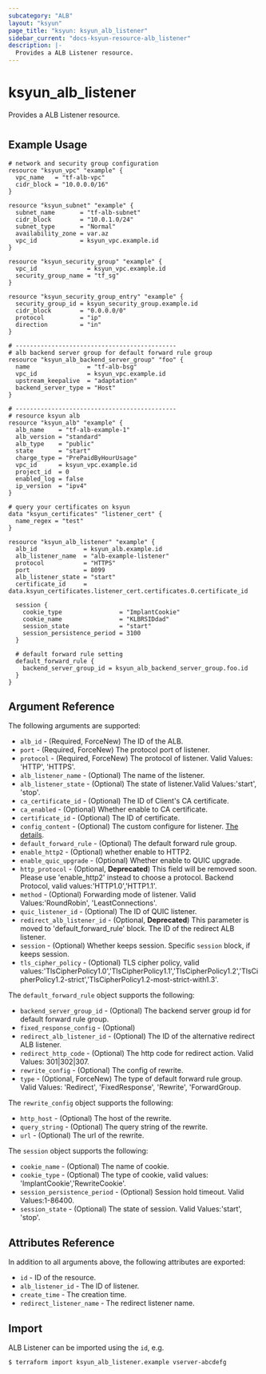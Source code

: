 ```yaml
---
subcategory: "ALB"
layout: "ksyun"
page_title: "ksyun: ksyun_alb_listener"
sidebar_current: "docs-ksyun-resource-alb_listener"
description: |-
  Provides a ALB Listener resource.
---
```


# ksyun_alb_listener

Provides a ALB Listener resource.

#

## Example Usage

```hcl
# network and security group configuration
resource "ksyun_vpc" "example" {
  vpc_name   = "tf-alb-vpc"
  cidr_block = "10.0.0.0/16"
}

resource "ksyun_subnet" "example" {
  subnet_name       = "tf-alb-subnet"
  cidr_block        = "10.0.1.0/24"
  subnet_type       = "Normal"
  availability_zone = var.az
  vpc_id            = ksyun_vpc.example.id
}

resource "ksyun_security_group" "example" {
  vpc_id              = ksyun_vpc.example.id
  security_group_name = "tf_sg"
}

resource "ksyun_security_group_entry" "example" {
  security_group_id = ksyun_security_group.example.id
  cidr_block        = "0.0.0.0/0"
  protocol          = "ip"
  direction         = "in"
}

# ---------------------------------------------
# alb backend server group for default forward rule group
resource "ksyun_alb_backend_server_group" "foo" {
  name                = "tf-alb-bsg"
  vpc_id              = ksyun_vpc.example.id
  upstream_keepalive  = "adaptation"
  backend_server_type = "Host"
}

# ---------------------------------------------
# resource ksyun alb
resource "ksyun_alb" "example" {
  alb_name    = "tf-alb-example-1"
  alb_version = "standard"
  alb_type    = "public"
  state       = "start"
  charge_type = "PrePaidByHourUsage"
  vpc_id      = ksyun_vpc.example.id
  project_id  = 0
  enabled_log = false
  ip_version  = "ipv4"
}

# query your certificates on ksyun
data "ksyun_certificates" "listener_cert" {
  name_regex = "test"
}

resource "ksyun_alb_listener" "example" {
  alb_id             = ksyun_alb.example.id
  alb_listener_name  = "alb-example-listener"
  protocol           = "HTTPS"
  port               = 8099
  alb_listener_state = "start"
  certificate_id     = data.ksyun_certificates.listener_cert.certificates.0.certificate_id

  session {
    cookie_type                = "ImplantCookie"
    cookie_name                = "KLBRSIDdad"
    session_state              = "start"
    session_persistence_period = 3100
  }

  # default forward rule setting
  default_forward_rule {
    backend_server_group_id = ksyun_alb_backend_server_group.foo.id
  }
}
```

## Argument Reference

The following arguments are supported:

* `alb_id` - (Required, ForceNew) The ID of the ALB.
* `port` - (Required, ForceNew) The protocol port of listener.
* `protocol` - (Required, ForceNew) The protocol of listener. Valid Values: 'HTTP', 'HTTPS'.
* `alb_listener_name` - (Optional) The name of the listener.
* `alb_listener_state` - (Optional) The state of listener.Valid Values:'start', 'stop'.
* `ca_certificate_id` - (Optional) The ID of Client's CA certificate.
* `ca_enabled` - (Optional) Whether enable to CA certificate.
* `certificate_id` - (Optional) The ID of certificate.
* `config_content` - (Optional) The custom configure for listener. [The details](https://docs.ksyun.com/documents/42615?type=3).
* `default_forward_rule` - (Optional) The default forward rule group.
* `enable_http2` - (Optional) whether enable to HTTP2.
* `enable_quic_upgrade` - (Optional) Whether enable to QUIC upgrade.
* `http_protocol` - (Optional, **Deprecated**) This field will be removed soon. Please use 'enable_http2' instead to choose a protocol. Backend Protocol, valid values:'HTTP1.0','HTTP1.1'.
* `method` - (Optional) Forwarding mode of listener. Valid Values:'RoundRobin', 'LeastConnections'.
* `quic_listener_id` - (Optional) The ID of QUIC listener.
* `redirect_alb_listener_id` - (Optional, **Deprecated**) This parameter is moved to 'default_forward_rule' block. The ID of the redirect ALB listener.
* `session` - (Optional) Whether keeps session. Specific `session` block, if keeps session.
* `tls_cipher_policy` - (Optional) TLS cipher policy, valid values:'TlsCipherPolicy1.0','TlsCipherPolicy1.1','TlsCipherPolicy1.2','TlsCipherPolicy1.2-strict','TlsCipherPolicy1.2-most-strict-with1.3'.

The `default_forward_rule` object supports the following:

* `backend_server_group_id` - (Optional) The backend server group id for default forward rule group.
* `fixed_response_config` - (Optional) 
* `redirect_alb_listener_id` - (Optional) The ID of the alternative redirect ALB listener.
* `redirect_http_code` - (Optional) The http code for redirect action. Valid Values: 301|302|307.
* `rewrite_config` - (Optional) The config of rewrite.
* `type` - (Optional, ForceNew) The type of default forward rule group. Valid Values: 'Redirect', 'FixedResponse', 'Rewrite', 'ForwardGroup.

The `rewrite_config` object supports the following:

* `http_host` - (Optional) The host of the rewrite.
* `query_string` - (Optional) The query string of the rewrite.
* `url` - (Optional) The url of the rewrite.

The `session` object supports the following:

* `cookie_name` - (Optional) The name of cookie.
* `cookie_type` - (Optional) The type of cookie, valid values: 'ImplantCookie','RewriteCookie'.
* `session_persistence_period` - (Optional) Session hold timeout. Valid Values:1-86400.
* `session_state` - (Optional) The state of session. Valid Values:'start', 'stop'.

## Attributes Reference

In addition to all arguments above, the following attributes are exported:

* `id` - ID of the resource.
* `alb_listener_id` - The ID of listener.
* `create_time` - The creation time.
* `redirect_listener_name` - The redirect listener name.


## Import

ALB Listener can be imported using the `id`, e.g.

```
$ terraform import ksyun_alb_listener.example vserver-abcdefg
```

